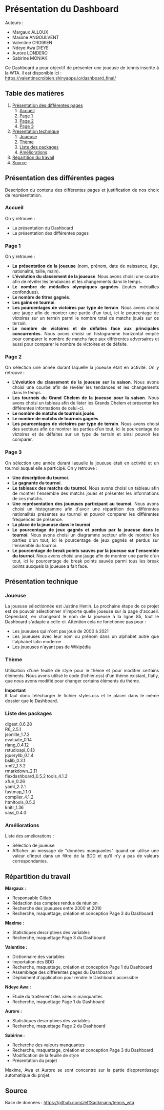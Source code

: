 Présentation du Dashboard
===================================

<div style="text-align: justify">  
Auteurs : 

* Margaux ALLOUX 
* Maxime ANGOULVENT 
* Valentine CROIBIEN 
* Ndeye Awa DIEYE 
* Aurore LONDERO 
* Sabirine MONIAK 

Ce Dashboard a pour objectif de présenter une joueuse de tennis inscrite à la WTA. Il est disponible ici :  
https://valentinecroibien.shinyapps.io/dashboard_final/ 

## Table des matières
1. [Présentation des différentes pages](#presenteation_page)
    1. [Accueil](#1.1)
    2. [Page 1](#1.2)
    3. [Page 2](#1.3)
    4. [Page 3](#1.4)
2. [Présentation technique](#presenteation_tech)
    1. [Joueuse](#2.1)
    2. [Thème](#2.2)
    3. [Liste des packages](#2.3)
    4. [Améliorations](#2.4)
3. [Répartition du travail](#repartition)
4. [Source](#source)


##  **Présentation des différentes pages** <a name="presenteation_page"></a>

Description du contenu des différentes pages et justification de nos choix de représentation.

### Accueil <a name="1.1"></a>

On y retrouve : 

* La présentation du Dashboard
* La présentation des différentes pages 

### Page 1 <a name="1.2"></a>

On y retrouve : 

* **La présentation de la joueuse** (nom, prénom, date de naissance, âge, nationalité, taille, main). 
* **L'évolution du classement de la joueuse**. Nous avons choisi une courbe afin de révéler les tendances et les changements dans le temps. 
* **Le nombre de médailles olympiques gagnées** (toutes médailles confondues).
* **Le nombre de titres gagnés**.
* **Les gains en tournoi**.
* **Les pourcentages de victoires par type de terrain**. Nous avons choisi une jauge afin de montrer une partie d'un tout, ici le pourcentage de victoires sur un terrain parmi le nombre total de matchs joués sur ce terrain.
* **Le nombre de victoires et de défaites face aux principales concurrentes.** Nous avons choisi un histogramme horizontal empilé pour comparer le nombre de matchs face aux différentes adversaires et aussi pour comparer le nombre de victoires et de défaite. 

### Page 2 <a name="1.3"></a>

On sélection une année durant laquelle la joueuse était en activité.
On y retrouve : 

* **L'évolution du classement de la joueuse sur la saison**. Nous avons choisi une courbe afin de révéler les tendances et les changements dans le temps. 
* **Les tournois du Grand Chelem de la joueuse pour la saison**. Nous avons choisi un tableau afin de lister les Grands Chelem et présenter les différentes informations de celui-ci.
* **Le nombre de matchs de tournois joués**.
* **Le nombre de matchs de tournois gagnés**.
* **Les pourcentages de victoires par type de terrain**. Nous avons choisi des secteurs afin de montrer les parties d'un tout, ici le pourcentage de victoires et de défaites sur un type de terrain et ainsi pouvoir les comparer. 

### Page 3  <a name="1.3"></a>

On sélection une année durant laquelle la joueuse était en activité et un tournoi auquel elle a participé.
On y retrouve : 

* **Une description du tournoi**.
* **La gagnante du tournoi**.
* **Le tableaux des matchs du tournoi**. Nous avons choisi un tableau afin de montrer l'ensemble des matchs joués et présenter les informations de ces matchs. 
* **Une représentation des joueuses participant au tournoi**. Nous avons choisi un histogramme afin d'avoir une répartition des différentes nationalités présentes au tournoi et pouvoir comparer les différentes fréquences de présence.
* **La place de la joueuse dans le tournoi**
* **Le pourcentage de jeux gagnés et perdus par la joueuse dans le tournoi**. Nous avons choisi un diagramme secteur afin de montrer les parties d'un tout, ici le pourcentage de jeux gagnés et perdus sur l'ensemble du tournoi.
* **Le pourcentage de break points sauvés par la joueuse sur l'ensemble du tournoi**. Nous avons choisi une jauge afin de montrer une partie d'un tout, ici le pourcentage de break points sauvés parmi tous les break points auxquels la joueuse a fait face. 

## **Présentation technique** <a name="presenteation_tech"></a>

### Joueuse <a name="2.1"></a>

La joueuse sélectionnée est Justine Henin. La prochaine étape de ce projet est de pouvoir sélectionner n'importe quelle joueuse sur la page d'accueil. Cependant, en changeant le nom de la joueuse à la ligne 85, tout le Dashboard s'adapte à celle-ci. Attention cela ne fonctionne pas pour : 

* Les joueuses qui n'ont pas joué de 2000 à 2021
* Les joueuses avec leur nom ou prénom dans un alphabet autre que l'alphabet latin moderne
* Les joueuses n'ayant pas de Wikipédia

### Thème <a name="2.2"></a>

Utilisation d'une feuille de style pour le thème et pour modifier certains éléments. Nous avons utilisé le code (fichier.css) d'un thème existant, flatly, que nous avons modifié pour changer certains éléments du thème.

**Important** <br>
Il faut donc télécharger le fichier styles.css et le placer dans le même dossier que le Dashboard.

### Liste des packages <a name="2.3"></a>

digest_0.6.28       
R6_2.5.1          
jsonlite_1.7.2      
evaluate_0.14       
rlang_0.4.12        
rstudioapi_0.13     
jquerylib_0.1.4     
bslib_0.3.1        
xml2_1.3.2          
rmarkdown_2.11      
flexdashboard_0.5.2 
tools_4.1.2         
xfun_0.26           
yaml_2.2.1          
fastmap_1.1.0       
compiler_4.1.2     
htmltools_0.5.2     
knitr_1.36          
sass_0.4.0

### Améliorations <a name="2.4"></a>

Liste des améliorations : 

* Sélection de joueuse
* Afficher un message de "données manquantes" quand on utilise une valeur d'input dans un filtre de la BDD et qu'il n'y a pas de valeurs correspondantes.

## **Répartition du travail** <a name="repartition"></a>

**Margaux :**

* Responsable Gitlab
* Rédaction des comptes rendus de réunion
* Recherche des joueuses entre 2000 et 2010
* Recherche, maquettage, création et conception Page 3 du Dashboard 

**Maxime :**

* Statistiques descriptives des variables
* Recherche, maquettage Page 3 du Dashboard

**Valentine :**

* Dictionnaire des variables
* Importation des BDD
* Recherche, maquettage, création et conception Page 1 du Dashboard 
* Assemblage des différentes pages du Dashboard
* Déploiment d'application pour rendre le Dashboard accessible

**Ndeye Awa :**

* Étude du traitement des valeurs manquantes
* Recherche, maquettage Page 1 du Dashboard

**Aurore :**

* Statistiques descriptives des variables
* Recherche, maquettage Page 2 du Dashboard

**Sabirine :**

* Recherche des valeurs manquantes
* Recherche, maquettage, création et conception Page 3 du Dashboard
* Modification de la feuille de style 
* Présentation du projet 

Maxime, Awa et Aurore se sont concentré sur la partie d’apprentissage automatique du projet. 

## **Source** <a name="source"></a>

Base de données : 
https://github.com/JeffSackmann/tennis_wta

<br>
<br>

</div> 
